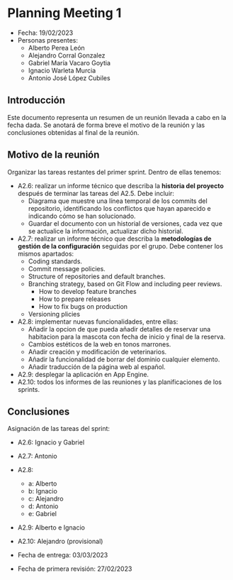 # Planning Meeting 1
- Fecha: 19/02/2023
- Personas presentes:
    - Alberto Perea León
    - Alejandro Corral Gonzalez
    - Gabriel María Vacaro Goytia
    - Ignacio Warleta Murcia
    - Antonio José López Cubiles


## Introducción
Este documento representa un resumen de un reunión llevada a cabo en la fecha dada. Se anotará de forma breve el motivo de la reunión y las conclusiones obtenidas al final de la reunión.

## Motivo de la reunión
Organizar las tareas restantes del primer sprint. Dentro de ellas tenemos:
- A2.6: realizar un informe técnico que describa la **historia del proyecto** después de terminar las tareas del A2.5. Debe incluir:
  - Diagrama que muestre una línea temporal de los commits del repositorio, identificando los conflictos que hayan aparecido e indicando cómo se han solucionado.
  - Guardar el documento con un historial de versiones, cada vez que se actualice la información, actualizar dicho historial.
- A2.7: realizar un informe técnico que describa la **metodologías de gestión de la configuración** seguidas por el grupo. Debe contener los mismos apartados:
  - Coding standards.
  - Commit message policies.
  - Structure of repositories and default branches.
  - Branching strategy, based on Git Flow and including peer reviews.
    - How to develop feature branches
    - How to prepare releases
    - How to fix bugs on production
  - Versioning plicies
- A2.8: implementar nuevas funcionalidades, entre ellas:
  - Añadir la opcion de que pueda añadir detalles de reservar una habitacion para la mascota con fecha de inicio y final de la reserva.
  - Cambios estéticos de la web en tonos marrones.
  - Añadir creación y modificación de veterinarios.
  - Añadir la funcionalidad de borrar del dominio cualquier elemento.
  - Añadir traducción de la página web al español.
- A2.9: desplegar la aplicación en App Engine.
- A2.10: todos los informes de las reuniones y las planificaciones de los sprints.

## Conclusiones
Asignación de las tareas del sprint:
- A2.6: Ignacio y Gabriel
- A2.7: Antonio
- A2.8:
  - a: Alberto
  - b: Ignacio
  - c: Alejandro
  - d: Antonio
  - e: Gabriel
- A2.9: Alberto e Ignacio
- A2.10: Alejandro (provisional)

- Fecha de entrega: 03/03/2023
- Fecha de primera revisión: 27/02/2023
